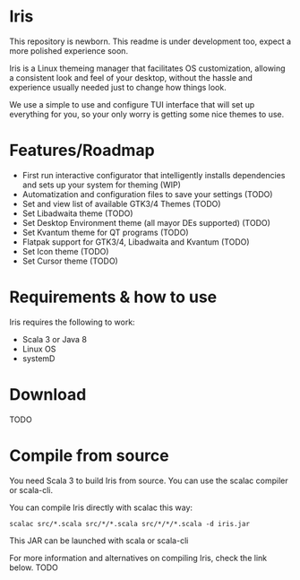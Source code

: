 # Iris
This repository is newborn. This readme is under development too, expect a more polished experience soon.

Iris is a Linux themeing manager that facilitates OS customization, allowing a consistent look and feel of your desktop, without the hassle and experience usually needed just to change how things look.

We use a simple to use and configure TUI interface that will set up everything for you, so your only worry is getting some nice themes to use.

# Features/Roadmap
- First run interactive configurator that intelligently installs dependencies and sets up your system for theming (WIP)
- Automatization and configuration files to save your settings (TODO)
- Set and view list of available GTK3/4 Themes (TODO)
- Set Libadwaita theme (TODO)
- Set Desktop Environment theme (all mayor DEs supported) (TODO)
- Set Kvantum theme for QT programs (TODO)
- Flatpak support for GTK3/4, Libadwaita and Kvantum (TODO)
- Set Icon theme (TODO)
- Set Cursor theme (TODO)
# Requirements & how to use
Iris requires the following to work:
- Scala 3 or Java 8
- Linux OS
- systemD
# Download
TODO
# Compile from source
You need Scala 3 to build Iris from source. You can use the scalac compiler or scala-cli.

You can compile Iris directly with scalac this way:
```
scalac src/*.scala src/*/*.scala src/*/*/*.scala -d iris.jar
```
This JAR can be launched with scala or scala-cli

For more information and alternatives on compiling Iris, check the link below.
TODO
